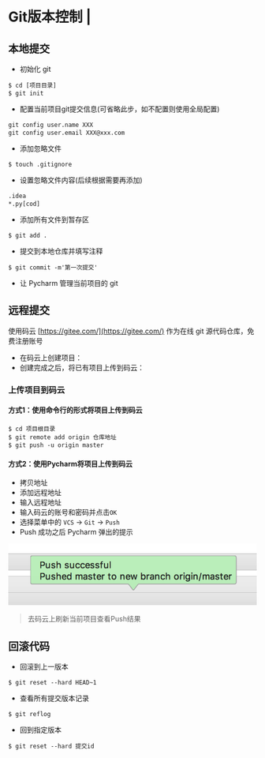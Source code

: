 # Git版本控制 \|

## 本地提交 <a id="&#x672C;&#x5730;&#x63D0;&#x4EA4;"></a>

* 初始化 git

```text
$ cd [项目目录]
$ git init
```

* 配置当前项目git提交信息\(可省略此步，如不配置则使用全局配置\)

```text
git config user.name XXX
git config user.email XXX@xxx.com
```

* 添加忽略文件

```text
$ touch .gitignore
```

* 设置忽略文件内容\(后续根据需要再添加\)

```text
.idea
*.py[cod]
```

* 添加所有文件到暂存区

```text
$ git add .
```

* 提交到本地仓库并填写注释

```text
$ git commit -m'第一次提交'
```

* 让 Pycharm 管理当前项目的 git

## 远程提交 <a id="&#x8FDC;&#x7A0B;&#x63D0;&#x4EA4;"></a>

使用码云 [https://gitee.com/](https://gitee.com/) 作为在线 git 源代码仓库，免费注册账号

* 在码云上创建项目：
* 创建完成之后，将已有项目上传到码云：

### 上传项目到码云 <a id="&#x4E0A;&#x4F20;&#x9879;&#x76EE;&#x5230;&#x7801;&#x4E91;"></a>

#### 方式1：使用命令行的形式将项目上传到码云 <a id="&#x65B9;&#x5F0F;1&#xFF1A;&#x4F7F;&#x7528;&#x547D;&#x4EE4;&#x884C;&#x7684;&#x5F62;&#x5F0F;&#x5C06;&#x9879;&#x76EE;&#x4E0A;&#x4F20;&#x5230;&#x7801;&#x4E91;"></a>

```text
$ cd 项目根目录
$ git remote add origin 仓库地址
$ git push -u origin master
```

#### 方式2：使用Pycharm将项目上传到码云 <a id="&#x65B9;&#x5F0F;2&#xFF1A;&#x4F7F;&#x7528;pycharm&#x5C06;&#x9879;&#x76EE;&#x4E0A;&#x4F20;&#x5230;&#x7801;&#x4E91;"></a>

* 拷贝地址
* 添加远程地址
* 输入远程地址
* 输入码云的账号和密码并点击`OK`
* 选择菜单中的 `VCS` -&gt; `Git` -&gt; `Push`
* Push 成功之后 Pycharm 弹出的提示

![](../../../.gitbook/assets/push_successful.png)

> 去码云上刷新当前项目查看Push结果

## 回滚代码 <a id="&#x56DE;&#x6EDA;&#x4EE3;&#x7801;"></a>

* 回滚到上一版本

```text
$ git reset --hard HEAD~1
```

* 查看所有提交版本记录

```text
$ git reflog
```

* 回到指定版本

```text
$ git reset --hard 提交id
```

